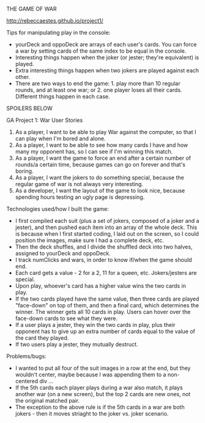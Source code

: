 THE GAME OF WAR

http://rebeccaestes.github.io/project1/

Tips for manipulating play in the console:
- yourDeck and oppoDeck are arrays of each user's cards. You can force a war by setting cards of the same index to be equal in the console.
- Interesting things happen when the joker (or jester; they're equivalent) is played.
- Extra interesting things happen when two jokers are played against each other.
- There are two ways to end the game: 1. play more than 10 regular rounds, and at least one war; or 2. one player loses all their cards. Different things happen in each case.

SPOILERS BELOW

GA Project 1: War User Stories

1. As a player, I want to be able to play War against the computer, so that I can play when I'm bored and alone.
2. As a player, I want to be able to see how many cards I have and how many my opponent has, so I can see if I'm winning this match.
3. As a player, I want the game to force an end after a certain number of rounds/a certain time, because games can go on forever and that's boring.
4. As a player, I want the jokers to do something special, because the regular game of war is not always very interesting.
5. As a developer, I want the layout of the game to look nice, because spending hours testing an ugly page is depressing.

Technologies used/how I built the game:
- I first compiled each suit (plus a set of jokers, composed of a joker and a jester), and then pushed each item into an array of the whole deck. This is because when I first started coding, I laid out on the screen, so I could position the images, make sure I had a complete deck, etc. 
- Then the deck shuffles, and I divide the shuffled deck into two halves, assigned to yourDeck and oppoDeck.
- I track numClicks and wars, in order to know if/when the game should end.
- Each card gets a value - 2 for a 2, 11 for a queen, etc. Jokers/jesters are special.
- Upon play, whoever's card has a higher value wins the two cards in play.
- If the two cards played have the same value, then three cards are played "face-down" on top of them, and then a final card, which determines the winner. The winner gets all 10 cards in play. Users can hover over the face-down cards to see what they were.
- If a user plays a jester, they win the two cards in play, plus their opponent has to give up an extra number of cards equal to the value of the card they played. 
- If two users play a jester, they mutually destruct.

Problems/bugs:
- I wanted to put all four of the suit images in a row at the end, but they wouldn't center, maybe because I was appending them to a non-centered div ...
- If the 5th cards each player plays during a war also match, it plays another war (on a new screen), but the top 2 cards are new ones, not the original matched pair. 
- The exception to the above rule is if the 5th cards in a war are both jokers - then it moves striaght to the joker vs. joker scenario. 